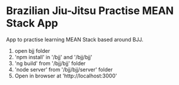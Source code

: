 # Brazilian Jiu-Jitsu Practise MEAN Stack App

App to practise learning MEAN Stack based around BJJ.

1. open bjj folder
2. 'npm install' in '/bjj' and '/bjj/bjj'
3. 'ng build' from '/bjj/bjj' folder 
4. 'node server' from '/bjj/bjj/server' folder
5. Open in browser at 'http://localhost:3000'
